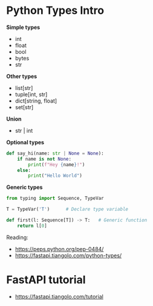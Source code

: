 # Python Types Intro

**Simple types**
- int
- float
- bool
- bytes
- str

**Other types**
- list[str]
- tuple[int, str]
- dict[string, float]
- set[str]


**Union**
- str | int

**Optional types**

```python
def say_hi(name: str | None = None):
    if name is not None:
        print(f"Hey {name}!")
    else:
        print("Hello World")
```

**Generic types**

```python
from typing import Sequence, TypeVar

T = TypeVar('T')      # Declare type variable

def first(l: Sequence[T]) -> T:   # Generic function
    return l[0]
```

Reading:
- https://peps.python.org/pep-0484/
- https://fastapi.tiangolo.com/python-types/

# FastAPI tutorial

- https://fastapi.tiangolo.com/tutorial
